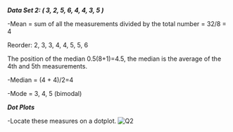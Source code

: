 ***Data Set 2: ( 3, 2, 5, 6, 4, 4, 3, 5 )***

-Mean = sum of all the measurements divided by the total number = 32/8 = 4

Reorder: 2, 3, 3, 4, 4, 5, 5, 6

The position of the median 0.5(8+1)=4.5, the median is the average of the 4th and 5th measurements.

-Median = (4 + 4)/2=4

-Mode = 3, 4, 5 (bimodal)

***Dot Plots***

-Locate these measures on a dotplot.
![Q2](https://github.com/user-attachments/assets/bc85ad30-22f6-488e-b0ce-36d5156a2749)

